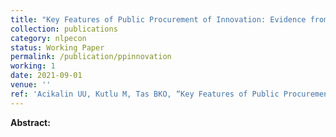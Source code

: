 ```yaml
---
title: "Key Features of Public Procurement of Innovation: Evidence from the US Public Procurement Market"
collection: publications
category: nlpecon
status: Working Paper
permalink: /publication/ppinnovation
working: 1
date: 2021-09-01
venue: ''
ref: 'Acikalin UU, Kutlu M, Tas BKO, “Key Features of Public Procurement of Innovation: Evidence from the US Public Procurement Market”.'
---
```

**Abstract:** 

